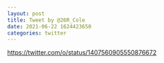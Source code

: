 ```yaml
--- 
layout: post 
title: Tweet by @26R_Cole 
date: 2021-06-22 1624423650 
categories: twitter 
--- 
```

https://twitter.com/o/status/1407560905550876672